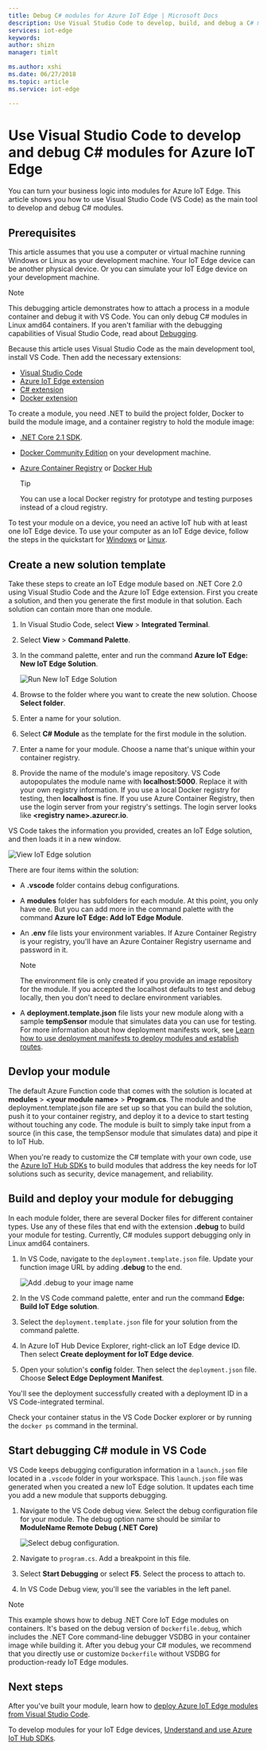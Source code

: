 ```yaml
---
title: Debug C# modules for Azure IoT Edge | Microsoft Docs
description: Use Visual Studio Code to develop, build, and debug a C# module for Azure IoT Edge
services: iot-edge
keywords: 
author: shizn
manager: timlt

ms.author: xshi
ms.date: 06/27/2018
ms.topic: article
ms.service: iot-edge

---
```


# Use Visual Studio Code to develop and debug C# modules for Azure IoT Edge

You can turn your business logic into modules for Azure IoT Edge. This article shows you how to use Visual Studio Code (VS Code) as the main tool to develop and debug C# modules.

## Prerequisites
This article assumes that you use a computer or virtual machine running Windows or Linux as your development machine. Your IoT Edge device can be another physical device. Or you can simulate your IoT Edge device on your development machine.

> [!NOTE]
> This debugging article demonstrates how to attach a process in a module container and debug it with VS Code. You can only debug C# modules in Linux amd64 containers. If you aren't familiar with the debugging capabilities of Visual Studio Code, read about [Debugging](https://code.visualstudio.com/Docs/editor/debugging). 

Because this article uses Visual Studio Code as the main development tool, install VS Code. Then add the necessary extensions:
* [Visual Studio Code](https://code.visualstudio.com/) 
* [Azure IoT Edge extension](https://marketplace.visualstudio.com/items?itemName=vsciot-vscode.azure-iot-edge) 
* [C# extension](https://marketplace.visualstudio.com/items?itemName=ms-vscode.csharp) 
* [Docker extension](https://marketplace.visualstudio.com/items?itemName=PeterJausovec.vscode-docker)

To create a module, you need .NET to build the project folder, Docker to build the module image, and a container registry to hold the module image:
* [.NET Core 2.1 SDK](https://www.microsoft.com/net/download).
* [Docker Community Edition](https://docs.docker.com/install/) on your development machine. 
* [Azure Container Registry](https://docs.microsoft.com/azure/container-registry/) or [Docker Hub](https://docs.docker.com/docker-hub/repos/#viewing-repository-tags)

   > [!TIP]
   > You can use a local Docker registry for prototype and testing purposes instead of a cloud registry. 

To test your module on a device, you need an active IoT hub with at least one IoT Edge device. To use your computer as an IoT Edge device, follow the steps in the quickstart for [Windows](quickstart.md) or [Linux](quickstart-linux.md). 

## Create a new solution template

Take these steps to create an IoT Edge module based on .NET Core 2.0 using Visual Studio Code and the Azure IoT Edge extension. First you create a solution, and then you generate the first module in that solution. Each solution can contain more than one module. 

1. In Visual Studio Code, select **View** > **Integrated Terminal**.
3. Select **View** > **Command Palette**. 
4. In the command palette, enter and run the command **Azure IoT Edge: New IoT Edge Solution**.

   ![Run New IoT Edge Solution](./media/how-to-develop-csharp-module/new-solution.png)

5. Browse to the folder where you want to create the new solution. Choose **Select folder**. 
6. Enter a name for your solution. 
7. Select **C# Module** as the template for the first module in the solution.
8. Enter a name for your module. Choose a name that's unique within your container registry. 
9. Provide the name of the module's image repository. VS Code autopopulates the module name with **localhost:5000**. Replace it with your own registry information. If you use a local Docker registry for testing, then **localhost** is fine. If you use Azure Container Registry, then use the login server from your registry's settings. The login server looks like **\<registry name\>.azurecr.io**.

VS Code takes the information you provided, creates an IoT Edge solution, and then loads it in a new window.

   ![View IoT Edge solution](./media/how-to-develop-csharp-module/view-solution.png)

There are four items within the solution: 
* A **.vscode** folder contains debug configurations.
* A **modules** folder has subfolders for each module. At this point, you only have one. But you can add more in the command palette with the command **Azure IoT Edge: Add IoT Edge Module**. 
* An **.env** file lists your environment variables. If Azure Container Registry is your registry, you'll have an Azure Container Registry username and password in it. 

   >[!NOTE]
   >The environment file is only created if you provide an image repository for the module. If you accepted the localhost defaults to test and debug locally, then you don't need to declare environment variables. 

* A **deployment.template.json** file lists your new module along with a sample **tempSensor** module that simulates data you can use for testing. For more information about how deployment manifests work, see [Learn how to use deployment manifests to deploy modules and establish routes](module-composition.md). 

## Devlop your module

The default Azure Function code that comes with the solution is located at **modules** > **\<your module name\>** > **Program.cs**. The module and the deployment.template.json file are set up so that you can build the solution, push it to your container registry, and deploy it to a device to start testing without touching any code. The module is built to simply take input from a source (in this case, the tempSensor module that simulates data) and pipe it to IoT Hub. 

When you're ready to customize the C# template with your own code, use the [Azure IoT Hub SDKs](../iot-hub/iot-hub-devguide-sdks.md) to build modules that address the key needs for IoT solutions such as security, device management, and reliability. 

## Build and deploy your module for debugging

In each module folder, there are several Docker files for different container types. Use any of these files that end with the extension **.debug** to build your module for testing. Currently, C# modules support debugging only in Linux amd64 containers.

1. In VS Code, navigate to the `deployment.template.json` file. Update your function image URL by adding **.debug** to the end.

   ![Add **.debug** to your image name](./media/how-to-develop-csharp-module/image-debug.png)

2. In the VS Code command palette, enter and run the command **Edge: Build IoT Edge solution**.
3. Select the `deployment.template.json` file for your solution from the command palette. 
4. In Azure IoT Hub Device Explorer, right-click an IoT Edge device ID. Then select **Create deployment for IoT Edge device**. 
5. Open your solution's **config** folder. Then select the `deployment.json` file. Choose **Select Edge Deployment Manifest**. 

You'll see the deployment successfully created with a deployment ID in a VS Code-integrated terminal.

Check your container status in the VS Code Docker explorer or by running the `docker ps` command in the terminal.

## Start debugging C# module in VS Code
VS Code keeps debugging configuration information in a `launch.json` file located in a `.vscode` folder in your workspace. This `launch.json` file was generated when you created a new IoT Edge solution. It updates each time you add a new module that supports debugging. 

1. Navigate to the VS Code debug view. Select the debug configuration file for your module. The debug option name should be similar to **ModuleName Remote Debug (.NET Core)**

   ![Select debug configuration](./media/how-to-develop-csharp-module/debug-config.png).

2. Navigate to `program.cs`. Add a breakpoint in this file.

3. Select **Start Debugging** or select **F5**. Select the process to attach to.

4. In VS Code Debug view, you'll see the variables in the left panel. 

> [!NOTE]
> This example shows how to debug .NET Core IoT Edge modules on containers. It's based on the debug version of `Dockerfile.debug`, which includes the .NET Core command-line debugger VSDBG in your container image while building it. After you debug your C# modules, we recommend that you directly use or customize `Dockerfile` without VSDBG for production-ready IoT Edge modules.

## Next steps

After you've built your module, learn how to [deploy Azure IoT Edge modules from Visual Studio Code](how-to-deploy-modules-vscode.md).

To develop modules for your IoT Edge devices, [Understand and use Azure IoT Hub SDKs](../iot-hub/iot-hub-devguide-sdks.md).
